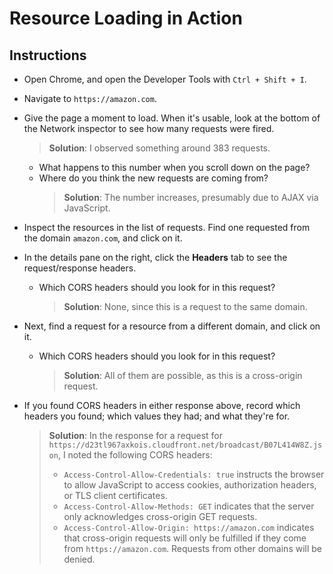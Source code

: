 # Resource Loading in Action

## Instructions

- Open Chrome, and open the Developer Tools with `Ctrl + Shift + I`.

- Navigate to `https://amazon.com`.

- Give the page a moment to load. When it's usable, look at the bottom of the Network inspector to see how many requests were fired.
  > **Solution**: I observed something around 383 requests.
  - What happens to this number when you scroll down on the page?
  - Where do you think the new requests are coming from?
    > **Solution**: The number increases, presumably due to AJAX via JavaScript.

- Inspect the resources in the list of requests. Find one requested from the domain `amazon.com`, and click on it.

- In the details pane on the right, click the **Headers** tab to see the request/response headers.
  - Which CORS headers should you look for in this request?
    > **Solution**: None, since this is a request to the same domain.

- Next, find a request for a resource from a different domain, and click on it.
  - Which CORS headers should you look for in this request?
    > **Solution**: All of them are possible, as this is a cross-origin request.

- If you found CORS headers in either response above, record which headers you found; which values they had; and what they're for.
  > **Solution**: In the response for a request for `https://d23tl967axkois.cloudfront.net/broadcast/B07L414W8Z.json`, I noted the following CORS headers:
  >   - `Access-Control-Allow-Credentials: true` instructs the browser to allow JavaScript to access cookies, authorization headers, or TLS client certificates.
  >   - `Access-Control-Allow-Methods: GET` indicates that the server only acknowledges cross-origin GET requests.
  >   - `Access-Control-Allow-Origin: https://amazon.com` indicates that cross-origin requests will only be fulfilled if they come from `https://amazon.com`. Requests from other domains will be denied.
